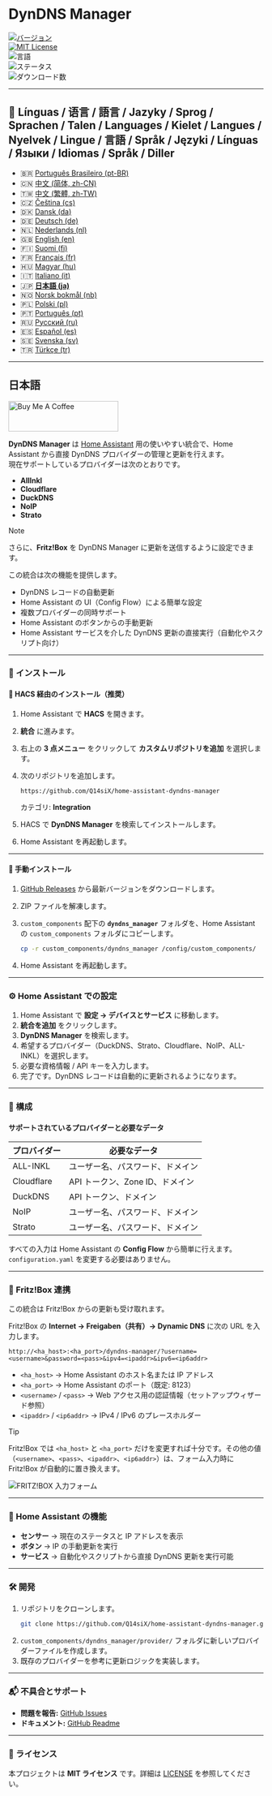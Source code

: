 # DynDNS Manager

[![バージョン](https://img.shields.io/github/v/release/Q14siX/home-assistant-dyndns-manager)](https://github.com/Q14siX/home-assistant-dyndns-manager/releases)  
[![MIT License](https://img.shields.io/badge/License-MIT-green.svg)](LICENSE)  
![言語](https://img.shields.io/badge/languages-20-blue.svg)  
![ステータス](https://img.shields.io/badge/status-stable-brightgreen.svg)  
![ダウンロード数](https://img.shields.io/github/downloads/Q14siX/home-assistant-dyndns-manager/total)

---

## 📌 Línguas / 语言 / 語言 / Jazyky / Sprog / Sprachen / Talen / Languages / Kielet / Langues / Nyelvek / Lingue / 言語 / Språk / Języki / Línguas / Языки / Idiomas / Språk / Diller

- 🇧🇷 [Português Brasileiro (pt-BR)](https://github.com/Q14siX/home-assistant-dyndns-manager/blob/main/README/README_PT-BR.md#portugues-brasileiro)
- 🇨🇳 [中文 (简体, zh-CN)](https://github.com/Q14siX/home-assistant-dyndns-manager/blob/main/README/README_ZH-CN.md#简体中文)
- 🇹🇼 [中文 (繁體, zh-TW)](https://github.com/Q14siX/home-assistant-dyndns-manager/blob/main/README/README_ZH-TW.md#繁體中文)
- 🇨🇿 [Čeština (cs)](https://github.com/Q14siX/home-assistant-dyndns-manager/blob/main/README/README_CS.md#czech)
- 🇩🇰 [Dansk (da)](https://github.com/Q14siX/home-assistant-dyndns-manager/blob/main/README/README_DA.md#dansk)
- 🇩🇪 [Deutsch (de)](https://github.com/Q14siX/home-assistant-dyndns-manager/blob/main/README/README_DE.md#deutsch)
- 🇳🇱 [Nederlands (nl)](https://github.com/Q14siX/home-assistant-dyndns-manager/blob/main/README/README_NL.md#dutch)
- 🇬🇧 [English (en)](https://github.com/Q14siX/home-assistant-dyndns-manager/blob/main/README/README_EN.md#english)
- 🇫🇮 [Suomi (fi)](https://github.com/Q14siX/home-assistant-dyndns-manager/blob/main/README/README_FI.md#suomi)
- 🇫🇷 [Français (fr)](https://github.com/Q14siX/home-assistant-dyndns-manager/blob/main/README/README_FR.md#français)
- 🇭🇺 [Magyar (hu)](https://github.com/Q14siX/home-assistant-dyndns-manager/blob/main/README/README_HU.md#magyar)
- 🇮🇹 [Italiano (it)](https://github.com/Q14siX/home-assistant-dyndns-manager/blob/main/README/README_IT.md#italiano)
- 🇯🇵 [**日本語 (ja)**](https://github.com/Q14siX/home-assistant-dyndns-manager/blob/main/README/README_JA.md#日本語)
- 🇳🇴 [Norsk bokmål (nb)](https://github.com/Q14siX/home-assistant-dyndns-manager/blob/main/README/README_NB.md#norsk)
- 🇵🇱 [Polski (pl)](https://github.com/Q14siX/home-assistant-dyndns-manager/blob/main/README/README_PL.md#polski)
- 🇵🇹 [Português (pt)](https://github.com/Q14siX/home-assistant-dyndns-manager/blob/main/README/README_PT.md#português)
- 🇷🇺 [Русский (ru)](https://github.com/Q14siX/home-assistant-dyndns-manager/blob/main/README/README_RU.md#Русский)
- 🇪🇸 [Español (es)](https://github.com/Q14siX/home-assistant-dyndns-manager/blob/main/README/README_ES.md#español)
- 🇸🇪 [Svenska (sv)](https://github.com/Q14siX/home-assistant-dyndns-manager/blob/main/README/README_SV.md#svenska)
- 🇹🇷 [Türkçe (tr)](https://github.com/Q14siX/home-assistant-dyndns-manager/blob/main/README/README_TR.md#türkçe)

---

## 日本語

<a href="https://www.buymeacoffee.com/Q14siX" target="_blank"><img src="https://cdn.buymeacoffee.com/buttons/v2/default-yellow.png" alt="Buy Me A Coffee" style="height: 60px !important;width: 217px !important;" ></a>

**DynDNS Manager** は [Home Assistant](https://www.home-assistant.io/) 用の使いやすい統合で、Home Assistant から直接 DynDNS プロバイダーの管理と更新を行えます。  
現在サポートしているプロバイダーは次のとおりです。

- **AllInkl**
- **Cloudflare**
- **DuckDNS**
- **NoIP**
- **Strato**

> [!NOTE]
> さらに、**Fritz!Box** を DynDNS Manager に更新を送信するように設定できます。

この統合は次の機能を提供します。
- DynDNS レコードの自動更新
- Home Assistant の UI（Config Flow）による簡単な設定
- 複数プロバイダーの同時サポート
- Home Assistant のボタンからの手動更新
- Home Assistant サービスを介した DynDNS 更新の直接実行（自動化やスクリプト向け）

---

### 🚀 インストール

#### 🔹 HACS 経由のインストール（推奨）

1. Home Assistant で **HACS** を開きます。
2. **統合** に進みます。
3. 右上の **3 点メニュー** をクリックして **カスタムリポジトリを追加** を選択します。
4. 次のリポジトリを追加します。

   ```
   https://github.com/Q14siX/home-assistant-dyndns-manager
   ```

   カテゴリ: **Integration**

5. HACS で **DynDNS Manager** を検索してインストールします。
6. Home Assistant を再起動します。

---

#### 🔹 手動インストール

1. [GitHub Releases](https://github.com/Q14siX/home-assistant-dyndns-manager/releases) から最新バージョンをダウンロードします。
2. ZIP ファイルを解凍します。
3. `custom_components` 配下の **`dyndns_manager`** フォルダを、Home Assistant の `custom_components` フォルダにコピーします。

   ```bash
   cp -r custom_components/dyndns_manager /config/custom_components/
   ```

4. Home Assistant を再起動します。

---

### ⚙️ Home Assistant での設定

1. Home Assistant で **設定 → デバイスとサービス** に移動します。
2. **統合を追加** をクリックします。
3. **DynDNS Manager** を検索します。
4. 希望するプロバイダー（DuckDNS、Strato、Cloudflare、NoIP、ALL-INKL）を選択します。
5. 必要な資格情報 / API キーを入力します。
6. 完了です。DynDNS レコードは自動的に更新されるようになります。

---

### 📄 構成

#### サポートされているプロバイダーと必要なデータ

| プロバイダー | 必要なデータ |
|--------------|--------------|
| ALL-INKL     | ユーザー名、パスワード、ドメイン |
| Cloudflare   | API トークン、Zone ID、ドメイン |
| DuckDNS      | API トークン、ドメイン |
| NoIP         | ユーザー名、パスワード、ドメイン |
| Strato       | ユーザー名、パスワード、ドメイン |

すべての入力は Home Assistant の **Config Flow** から簡単に行えます。`configuration.yaml` を変更する必要はありません。

---

### 📡 Fritz!Box 連携

この統合は Fritz!Box からの更新も受け取れます。

Fritz!Box の **Internet → Freigaben（共有）→ Dynamic DNS** に次の URL を入力します。

```
http://<ha_host>:<ha_port>/dyndns-manager/?username=<username>&password=<pass>&ipv4=<ipaddr>&ipv6=<ip6addr>
```

- `<ha_host>` → Home Assistant のホスト名または IP アドレス
- `<ha_port>` → Home Assistant のポート（既定: 8123）
- `<username>` / `<pass>` → Web アクセス用の認証情報（セットアップウィザード参照）
- `<ipaddr>` / `<ip6addr>` → IPv4 / IPv6 のプレースホルダー

> [!TIP]
> Fritz!Box では `<ha_host>` と `<ha_port>` だけを変更すれば十分です。その他の値（`<username>`、`<pass>`、`<ipaddr>`、`<ip6addr>`）は、フォーム入力時に Fritz!Box が自動的に置き換えます。

![FRITZ!BOX 入力フォーム](https://raw.githubusercontent.com/Q14siX/home-assistant-dyndns-manager/master/images/FRITZ!Box.png)

---

### 🔘 Home Assistant の機能

- **センサー** → 現在のステータスと IP アドレスを表示
- **ボタン** → IP の手動更新を実行
- **サービス** → 自動化やスクリプトから直接 DynDNS 更新を実行可能

---

### 🛠 開発

1. リポジトリをクローンします。
   ```bash
   git clone https://github.com/Q14siX/home-assistant-dyndns-manager.git
   ```
2. `custom_components/dyndns_manager/provider/` フォルダに新しいプロバイダーファイルを作成します。
3. 既存のプロバイダーを参考に更新ロジックを実装します。

---

### 📬 不具合とサポート

- **問題を報告:** [GitHub Issues](https://github.com/Q14siX/home-assistant-dyndns-manager/issues)  
- **ドキュメント:** [GitHub Readme](https://github.com/Q14siX/home-assistant-dyndns-manager)

---

### 📜 ライセンス

本プロジェクトは **MIT ライセンス** です。詳細は [LICENSE](https://github.com/Q14siX/home-assistant-dyndns-manager/blob/main/LICENSE) を参照してください。
